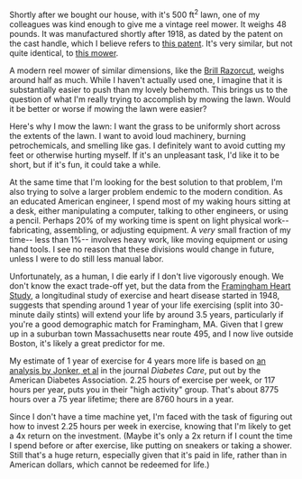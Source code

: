 Shortly after we bought our house, with it's 500 ft<sup>2</sup> lawn, one of my colleagues was kind enough to give me a vintage reel mower. It weighs 48 pounds. It was manufactured shortly after 1918, as dated by the patent on the cast handle, which I believe refers to [this patent][1]. It's very similar, but not quite identical, to [this mower][2].

A modern reel mower of similar dimensions, like the [Brill Razorcut][3], weighs around half as much. While I haven't actually used one, I imagine that it is substantially easier to push than my lovely behemoth. This brings us to the question of what I'm really trying to accomplish by mowing the lawn. Would it be better or worse if mowing the lawn were easier?

Here's why I mow the lawn: I want the grass to be uniformly short across the extents of the lawn. I want to avoid loud machinery, burning petrochemicals, and smelling like gas. I definitely want to avoid cutting my feet or otherwise hurting myself. If it's an unpleasant task, I'd like it to be short, but if it's fun, it could take a while.

At the same time that I'm looking for the best solution to that problem, I'm also trying to solve a larger problem endemic to the modern condition. As an educated American engineer, I spend most of my waking hours sitting at a desk, either manipulating a computer, talking to other engineers, or using a pencil. Perhaps 20% of my working time is spent on light physical work-- fabricating, assembling, or adjusting equipment. A *very* small fraction of my time-- less than 1%-- involves heavy work, like moving equipment or using hand tools. I see no reason that these divisions would change in future, unless I were to do still less manual labor.

Unfortunately, as a human, I die early if I don't live vigorously enough. We don't know the exact trade-off yet, but the data from the [Framingham Heart Study][4], a longitudinal study of exercise and heart disease started in 1948, suggests that spending around 1 year of your life exercising (split into 30-minute daily stints) will extend your life by around 3.5 years, particularly if you're a good demographic match for Framingham, MA. Given that I grew up in a suburban town Massachusetts near route 495, and I now live outside Boston, it's likely a great predictor for me.

My estimate of 1 year of exercise for 4 years more life is based on [an analysis by Jonker, et al][5] in the journal _Diabetes Care_, put out by the American Diabetes Association. 2.25 hours of exercise per week, or 117 hours per year, puts you in their "high activity" group. That's about 8775 hours over a 75 year lifetime; there are 8760 hours in a year.

Since I don't have a time machine yet, I'm faced with the task of figuring out how to invest 2.25 hours per week in exercise, knowing that I'm likely to get a 4x return on the investment. (Maybe it's only a 2x return if I count the time I spend before or after exercise, like putting on sneakers or taking a shower. Still that's a huge return, especially given that it's paid in life, rather than in American dollars, which cannot be redeemed for life.)

[1]: http://www.google.com/patents?id=KO5WAAAAEBAJ
[2]: http://mammascottage.com/Photos/20/20a.jpg
[3]: http://brill.de/produkte.php?produktgruppe=6&language=EN
[4]: http://www.framinghamheartstudy.org/
[5]: http://care.diabetesjournals.org/content/29/1/38.full.pdf
